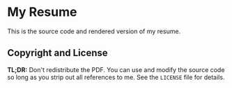 # My Resume
This is the source code and rendered version of my resume.

## Copyright and License
**TL;DR:** Don't redistribute the PDF. You can use and modify the source code so
long as you strip out all references to me. See the `LICENSE` file for details.
